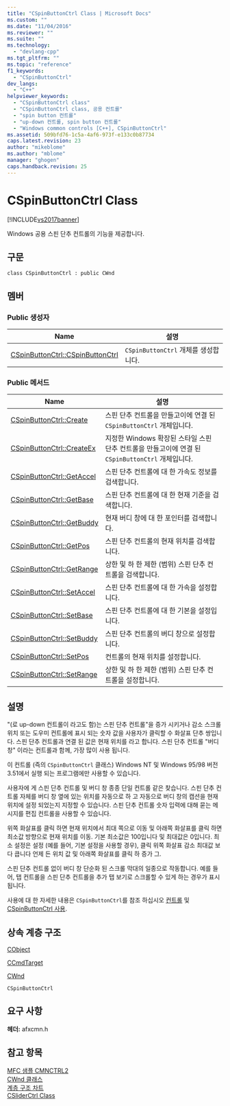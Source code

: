 ```yaml
---
title: "CSpinButtonCtrl Class | Microsoft Docs"
ms.custom: ""
ms.date: "11/04/2016"
ms.reviewer: ""
ms.suite: ""
ms.technology: 
  - "devlang-cpp"
ms.tgt_pltfrm: ""
ms.topic: "reference"
f1_keywords: 
  - "CSpinButtonCtrl"
dev_langs: 
  - "C++"
helpviewer_keywords: 
  - "CSpinButtonCtrl class"
  - "CSpinButtonCtrl class, 공용 컨트롤"
  - "spin button 컨트롤"
  - "up-down 컨트롤, spin button 컨트롤"
  - "Windows common controls [C++], CSpinButtonCtrl"
ms.assetid: 509bfd76-1c5a-4af6-973f-e133c0b87734
caps.latest.revision: 23
author: "mikeblome"
ms.author: "mblome"
manager: "ghogen"
caps.handback.revision: 25
---
```

# CSpinButtonCtrl Class
[!INCLUDE[vs2017banner](../../assembler/inline/includes/vs2017banner.md)]

Windows 공용 스핀 단추 컨트롤의 기능을 제공합니다.  
  
## 구문  
  
```  
class CSpinButtonCtrl : public CWnd  
```  
  
## 멤버  
  
### Public 생성자  
  
|Name|설명|  
|----------|--------|  
|[CSpinButtonCtrl::CSpinButtonCtrl](../Topic/CSpinButtonCtrl::CSpinButtonCtrl.md)|`CSpinButtonCtrl` 개체를 생성합니다.|  
  
### Public 메서드  
  
|Name|설명|  
|----------|--------|  
|[CSpinButtonCtrl::Create](../Topic/CSpinButtonCtrl::Create.md)|스핀 단추 컨트롤을 만들고이에 연결 된 `CSpinButtonCtrl` 개체입니다.|  
|[CSpinButtonCtrl::CreateEx](../Topic/CSpinButtonCtrl::CreateEx.md)|지정한 Windows 확장된 스타일 스핀 단추 컨트롤을 만들고이에 연결 된 `CSpinButtonCtrl` 개체입니다.|  
|[CSpinButtonCtrl::GetAccel](../Topic/CSpinButtonCtrl::GetAccel.md)|스핀 단추 컨트롤에 대 한 가속도 정보를 검색합니다.|  
|[CSpinButtonCtrl::GetBase](../Topic/CSpinButtonCtrl::GetBase.md)|스핀 단추 컨트롤에 대 한 현재 기준을 검색합니다.|  
|[CSpinButtonCtrl::GetBuddy](../Topic/CSpinButtonCtrl::GetBuddy.md)|현재 버디 창에 대 한 포인터를 검색합니다.|  
|[CSpinButtonCtrl::GetPos](../Topic/CSpinButtonCtrl::GetPos.md)|스핀 단추 컨트롤의 현재 위치를 검색합니다.|  
|[CSpinButtonCtrl::GetRange](../Topic/CSpinButtonCtrl::GetRange.md)|상한 및 하 한 제한 \(범위\) 스핀 단추 컨트롤을 검색합니다.|  
|[CSpinButtonCtrl::SetAccel](../Topic/CSpinButtonCtrl::SetAccel.md)|스핀 단추 컨트롤에 대 한 가속을 설정합니다.|  
|[CSpinButtonCtrl::SetBase](../Topic/CSpinButtonCtrl::SetBase.md)|스핀 단추 컨트롤에 대 한 기본을 설정입니다.|  
|[CSpinButtonCtrl::SetBuddy](../Topic/CSpinButtonCtrl::SetBuddy.md)|스핀 단추 컨트롤의 버디 창으로 설정합니다.|  
|[CSpinButtonCtrl::SetPos](../Topic/CSpinButtonCtrl::SetPos.md)|컨트롤의 현재 위치를 설정합니다.|  
|[CSpinButtonCtrl::SetRange](../Topic/CSpinButtonCtrl::SetRange.md)|상한 및 하 한 제한 \(범위\) 스핀 단추 컨트롤을 설정합니다.|  
  
## 설명  
 "\(로 up\-down 컨트롤이 라고도 함\)는 스핀 단추 컨트롤"을 증가 시키거나 감소 스크롤 위치 또는 도우미 컨트롤에 표시 되는 숫자 값을 사용자가 클릭할 수 화살표 단추 쌍입니다.  스핀 단추 컨트롤과 연결 된 값은 현재 위치를 라고 합니다.  스핀 단추 컨트롤 "버디 창" 이라는 컨트롤과 함께, 가장 많이 사용 됩니다.  
  
 이 컨트롤 \(즉의 `CSpinButtonCtrl` 클래스\) Windows NT 및 Windows 95\/98 버전 3.51에서 실행 되는 프로그램에만 사용할 수 있습니다.  
  
 사용자에 게 스핀 단추 컨트롤 및 버디 창 종종 단일 컨트롤 같은 찾습니다.  스핀 단추 컨트롤 자체를 버디 창 옆에 있는 위치를 자동으로 하 고 자동으로 버디 창의 캡션을 현재 위치에 설정 되었는지 지정할 수 있습니다.  스핀 단추 컨트롤 숫자 입력에 대해 묻는 메시지를 편집 컨트롤을 사용할 수 있습니다.  
  
 위쪽 화살표를 클릭 하면 현재 위치에서 최대 쪽으로 이동 및 아래쪽 화살표를 클릭 하면 최소값 방향으로 현재 위치를 이동.  기본 최소값은 100입니다 및 최대값은 0입니다.  최소 설정은 설정 \(예를 들어, 기본 설정을 사용할 경우\), 클릭 위쪽 화살표 감소 최대값 보다 큽니다 언제 든 위치 값 및 아래쪽 화살표를 클릭 하 증가 그.  
  
 스핀 단추 컨트롤 없이 버디 창 단순화 된 스크롤 막대의 일종으로 작동합니다.  예를 들어, 탭 컨트롤을 스핀 단추 컨트롤을 추가 탭 보기로 스크롤할 수 있게 하는 경우가 표시 됩니다.  
  
 사용에 대 한 자세한 내용은 `CSpinButtonCtrl`를 참조 하십시오  [컨트롤](../../mfc/controls-mfc.md) 및  [CSpinButtonCtrl 사용](../../mfc/using-cspinbuttonctrl.md).  
  
## 상속 계층 구조  
 [CObject](../../mfc/reference/cobject-class.md)  
  
 [CCmdTarget](../../mfc/reference/ccmdtarget-class.md)  
  
 [CWnd](../../mfc/reference/cwnd-class.md)  
  
 `CSpinButtonCtrl`  
  
## 요구 사항  
 **헤더:**  afxcmn.h  
  
## 참고 항목  
 [MFC 샘플 CMNCTRL2](../../top/visual-cpp-samples.md)   
 [CWnd 클래스](../../mfc/reference/cwnd-class.md)   
 [계층 구조 차트](../../mfc/hierarchy-chart.md)   
 [CSliderCtrl Class](../../mfc/reference/csliderctrl-class.md)